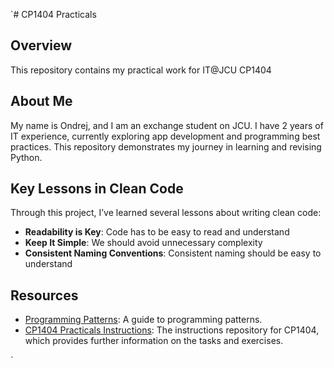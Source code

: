 `# CP1404 Practicals

## Overview

This repository contains my practical work for IT@JCU CP1404

## About Me

My name is Ondrej, and I am an exchange student on JCU. I have 2 years of IT experience, currently exploring app
development and programming best practices. This repository demonstrates my journey in learning and revising Python.

## Key Lessons in Clean Code

Through this project, I’ve learned several lessons about writing clean code:

- **Readability is Key**: Code has to be easy to read and understand
- **Keep It Simple**: We should avoid unnecessary complexity
- **Consistent Naming Conventions**: Consistent naming should be easy to understand

## Resources

- [Programming Patterns](https://github.com/CP1404/Starter/wiki/Programming-Patterns): A guide to programming patterns.
- [CP1404 Practicals Instructions](https://github.com/CP1404/Practicals/tree/master): The instructions repository for
  CP1404, which provides further information on the tasks and exercises.




`